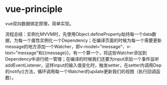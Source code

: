 # vue-principle
vue双向数据绑定原理，简单实现。

流程总结：实例化MVVM时，先使用Object.defineProperty劫持每一个data数据，为每一个属性实例化一个Dependency；在编译页面的时候为每一个需要更新message的地方添加一个Watcher，即v-model="message"、v-text="message"和{{message}}，有一个算一个，将这些Watcher添加到Dependency中进行统一管理；在编译的时候我们还要为input添加一个事件监听addEventListener，这样input的输入值变化时，触发setter，在setter内调用Dep的notify()方法，循环调用每一个Watcher的update更新我们的视图（执行回调函数）。
